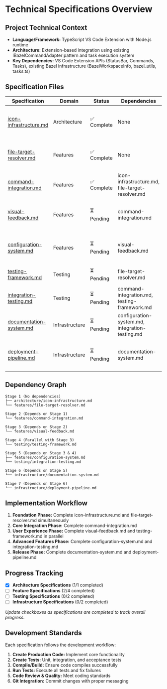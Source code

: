 # Technical Specifications Overview

## Project Technical Context
- **Language/Framework:** TypeScript VS Code Extension with Node.js runtime
- **Architecture:** Extension-based integration using existing IBazelCommandAdapter pattern and task execution system
- **Key Dependencies:** VS Code Extension APIs (StatusBar, Commands, Tasks), existing Bazel infrastructure (BazelWorkspaceInfo, bazel_utils, tasks.ts)

## Specification Files

| Specification | Domain | Status | Dependencies | Description |
|---------------|---------|---------|--------------|-------------|
| [icon-infrastructure.md](architecture/icon-infrastructure.md) | Architecture | ✅ Complete | None | StatusBar icon component and state management system |
| [file-target-resolver.md](features/file-target-resolver.md) | Features | ✅ Complete | None | Intelligent file-to-target mapping and resolution engine |
| [command-integration.md](features/command-integration.md) | Features | ✅ Complete | icon-infrastructure.md, file-target-resolver.md | Build command execution and adapter integration |
| [visual-feedback.md](features/visual-feedback.md) | Features | ⏳ Pending | command-integration.md | User experience enhancements and visual states |
| [configuration-system.md](features/configuration-system.md) | Features | ⏳ Pending | visual-feedback.md | Advanced configuration and customization options |
| [testing-framework.md](testing/testing-framework.md) | Testing | ⏳ Pending | file-target-resolver.md | Comprehensive test suite for all components |
| [integration-testing.md](testing/integration-testing.md) | Testing | ⏳ Pending | command-integration.md, testing-framework.md | End-to-end workflow testing |
| [documentation-system.md](infrastructure/documentation-system.md) | Infrastructure | ⏳ Pending | configuration-system.md, integration-testing.md | User and developer documentation |
| [deployment-pipeline.md](infrastructure/deployment-pipeline.md) | Infrastructure | ⏳ Pending | documentation-system.md | Release preparation and marketplace deployment |

## Dependency Graph
```
Stage 1 (No dependencies)
├── architecture/icon-infrastructure.md
└── features/file-target-resolver.md

Stage 2 (Depends on Stage 1)
└── features/command-integration.md

Stage 3 (Depends on Stage 2)
└── features/visual-feedback.md

Stage 4 (Parallel with Stage 3)
└── testing/testing-framework.md

Stage 5 (Depends on Stage 3 & 4)
├── features/configuration-system.md
└── testing/integration-testing.md

Stage 6 (Depends on Stage 5)
└── infrastructure/documentation-system.md

Stage 7 (Depends on Stage 6)
└── infrastructure/deployment-pipeline.md
```

## Implementation Workflow
1. **Foundation Phase:** Complete icon-infrastructure.md and file-target-resolver.md simultaneously
2. **Core Integration Phase:** Complete command-integration.md
3. **User Experience Phase:** Complete visual-feedback.md and testing-framework.md in parallel
4. **Advanced Features Phase:** Complete configuration-system.md and integration-testing.md
5. **Release Phase:** Complete documentation-system.md and deployment-pipeline.md

## Progress Tracking
- [x] **Architecture Specifications** (1/1 completed)
- [ ] **Feature Specifications** (2/4 completed)
- [ ] **Testing Specifications** (0/2 completed)
- [ ] **Infrastructure Specifications** (0/2 completed)

*Update checkboxes as specifications are completed to track overall progress.*

## Development Standards
Each specification follows the development workflow:
1. **Create Production Code:** Implement core functionality
2. **Create Tests:** Unit, integration, and acceptance tests
3. **Compile/Build:** Ensure code compiles successfully
4. **Run Tests:** Execute all tests and fix failures
5. **Code Review & Quality:** Meet coding standards
6. **Git Integration:** Commit changes with proper messaging 